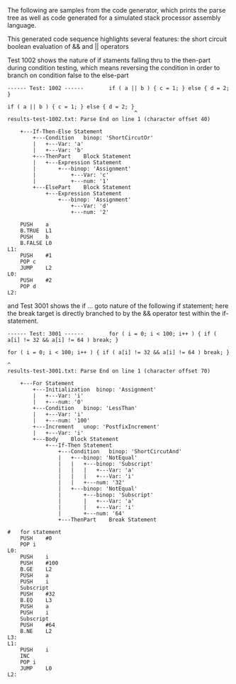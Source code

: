 The following are samples from the code generator, which prints the parse tree as well as code generated for a simulated stack processor assembly language.

This generated code sequence highlights several features:
  the short circuit boolean evaluation of && and || operators
  
  Test 1002 shows the nature of if staments falling thru to the then-part during condition testing,
  which means reversing the condition in order to branch on condition false to the else-part

	------ Test: 1002 ------		if ( a || b ) { c = 1; } else { d = 2; }

	if ( a || b ) { c = 1; } else { d = 2; }
											^
	results-test-1002.txt: Parse End on line 1 (character offset 40)

		+---If-Then-Else Statement
			+---Condition	binop: 'ShortCircutOr'
			|   +---Var: 'a'
			|   +---Var: 'b'
			+---ThenPart	Block Statement
			|   +---Expression Statement
			|       +---binop: 'Assignment'
			|           +---Var: 'c'
			|           +---num: '1'
			+---ElsePart	Block Statement
				+---Expression Statement
					+---binop: 'Assignment'
						+---Var: 'd'
						+---num: '2'

		PUSH	a
		B.TRUE	L1
		PUSH	b
		B.FALSE	L0
	L1:
		PUSH	#1
		POP	c
		JUMP	L2
	L0:
		PUSH	#2
		POP	d
	L2:


and Test 3001 shows the if ... goto nature of the following if statement; here the break target is directly 
branched to by the && operator test within the if-statement.

	------ Test: 3001 ------		for ( i = 0; i < 100; i++ ) { if ( a[i] != 32 && a[i] != 64 ) break; }

	for ( i = 0; i < 100; i++ ) { if ( a[i] != 32 && a[i] != 64 ) break; }
																		  ^
	results-test-3001.txt: Parse End on line 1 (character offset 70)

		+---For Statement
			+---Initialization	binop: 'Assignment'
			|   +---Var: 'i'
			|   +---num: '0'
			+---Condition	binop: 'LessThan'
			|   +---Var: 'i'
			|   +---num: '100'
			+---Increment	unop: 'PostfixIncrement'
			|   +---Var: 'i'
			+---Body	Block Statement
				+---If-Then Statement
					+---Condition	binop: 'ShortCircutAnd'
					|   +---binop: 'NotEqual'
					|   |   +---binop: 'Subscript'
					|   |   |   +---Var: 'a'
					|   |   |   +---Var: 'i'
					|   |   +---num: '32'
					|   +---binop: 'NotEqual'
					|       +---binop: 'Subscript'
					|       |   +---Var: 'a'
					|       |   +---Var: 'i'
					|       +---num: '64'
					+---ThenPart	Break Statement

	#	for statement
		PUSH	#0
		POP	i
	L0:
		PUSH	i
		PUSH	#100
		B.GE	L2
		PUSH	a
		PUSH	i
		Subscript
		PUSH	#32
		B.EQ	L3
		PUSH	a
		PUSH	i
		Subscript
		PUSH	#64
		B.NE	L2
	L3:
	L1:
		PUSH	i
		INC
		POP	i
		JUMP	L0
	L2:

